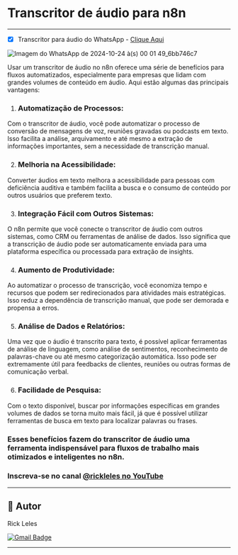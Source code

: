 # Transcritor de áudio para n8n
---

- [x] Transcritor para áudio do WhatsApp - [Clique Aqui](https://github.com/fleles324/fleles324/blob/main/n8n-files/AutoWhatsAppStatus/AutoStatus)

![Imagem do WhatsApp de 2024-10-24 à(s) 00 01 49_6bb746c7](https://github.com/user-attachments/assets/f6609e9c-4ca7-4e3d-b153-c64867ec1690)

Usar um transcritor de áudio no n8n oferece uma série de benefícios para fluxos automatizados, especialmente para empresas que lidam com grandes volumes de conteúdo em áudio. Aqui estão algumas das principais vantagens:

1. ### Automatização de Processos:
Com o transcritor de áudio, você pode automatizar o processo de conversão de mensagens de voz, reuniões gravadas ou podcasts em texto. Isso facilita a análise, arquivamento e até mesmo a extração de informações importantes, sem a necessidade de transcrição manual.

2. ### Melhoria na Acessibilidade:
Converter áudios em texto melhora a acessibilidade para pessoas com deficiência auditiva e também facilita a busca e o consumo de conteúdo por outros usuários que preferem texto.

3. ### Integração Fácil com Outros Sistemas:
O n8n permite que você conecte o transcritor de áudio com outros sistemas, como CRM ou ferramentas de análise de dados. Isso significa que a transcrição de áudio pode ser automaticamente enviada para uma plataforma específica ou processada para extração de insights.

4. ### Aumento de Produtividade:
Ao automatizar o processo de transcrição, você economiza tempo e recursos que podem ser redirecionados para atividades mais estratégicas. Isso reduz a dependência de transcrição manual, que pode ser demorada e propensa a erros.

5. ### Análise de Dados e Relatórios:
Uma vez que o áudio é transcrito para texto, é possível aplicar ferramentas de análise de linguagem, como análise de sentimentos, reconhecimento de palavras-chave ou até mesmo categorização automática. Isso pode ser extremamente útil para feedbacks de clientes, reuniões ou outras formas de comunicação verbal.

6. ### Facilidade de Pesquisa:
Com o texto disponível, buscar por informações específicas em grandes volumes de dados se torna muito mais fácil, já que é possível utilizar ferramentas de busca em texto para localizar palavras ou frases.

### Esses benefícios fazem do transcritor de áudio uma ferramenta indispensável para fluxos de trabalho mais otimizados e inteligentes no n8n.

### Inscreva-se no canal [@rickleles no YouTube](https://www.youtube.com/channel/UCRtctFKjrilIhyX-fQ_B3Jg?sub_confirmation=1)

---
## 🦸 Autor


Rick Leles</a>
 <br />
 
[![Gmail Badge](https://img.shields.io/badge/-fleles324@gmail.com-c14438?style=flat-square&logo=Gmail&logoColor=white&link=mailto:mthalvarez2005@gmail.com)](mailto:mthalvarez2005@gmail.com)

---
